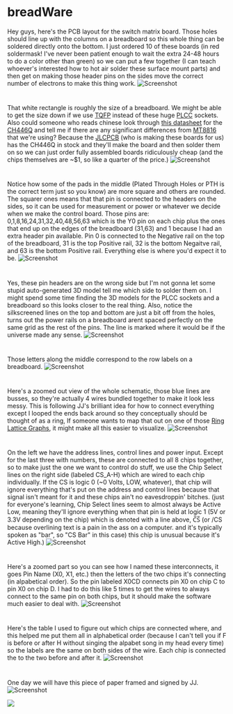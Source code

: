 # breadWare


Hey guys, here's the PCB layout for the switch matrix board. Those holes should line up with the columns on a breadboard so this whole thing can be soldered directly onto the bottom. I just ordered 10 of these boards (in red soldermask! I've never been patient enough to wait the extra 24-48 hours to do a color other than green) so we can put a few together (I can teach whoever's interested how to hot air solder these surface mount parts) and then get on making those header pins on the sides move the correct number of electrons to make this thing work.
![Screenshot](MTMatrixBack.png)
#
 
That white rectangle is roughly the size of a breadboard. We might be able to get the size down if we use [TQFP](https://en.wikipedia.org/wiki/Quad_flat_package) instead of these huge [PLCC](https://en.wikipedia.org/wiki/Chip_carrier#Plastic-leaded_chip_carrier) sockets. Also could someone who reads chinese look through [this datasheet](https://datasheet.lcsc.com/szlcsc/Jiangsu-Qin-Heng-CH446Q_C109471.pdf) for the [CH446Q](http://www.wch-ic.com/products/CH446.html) and tell me if there are any significant differences from [MT8816](http://images.100y.com.tw/pdf_file/41-ZARLINK-MT8816.pdf) that we're using? Because the [JLCPCB](https://jlcpcb.com/) (who is making these boards for us) has the CH446Q in stock and they'll make the board and then solder them on so we can just order fully assembled boards ridiculously cheap (and the chips themselves are ~$1, so like a quarter of the price.)
![Screenshot](MTMatrixFront.png)
#
 
Notice how some of the pads in the middle (Plated Through Holes or PTH is the correct term just so you know) are more square and others are rounded. The squarer ones means that that pin is connected to the headers on the sides, so it can be used for measurement or power or whatever we decide when we make the control board. Those pins are: 0,1,8,16,24,31,32,40,48,56,63 which is the Y0 pin on each chip plus the ones that end up on the edges of the breadboard (31,63) and 1 because I had an extra header pin available. 
Pin 0 is connected to the Negative rail on the top of the breadboard, 31 is the top Positive rail, 32 is the bottom Negaitve rail, and 63 is the bottom Positive rail. Everything else is where you'd expect it to be.
![Screenshot](3DMTBack.png)
#
 
Yes, these pin headers are on the wrong side but I'm not gonna let some stupid auto-generated 3D model tell me which side to solder them on. I might spend some time finding the 3D models for the PLCC sockets and a breadboard so this looks closer to the real thing.
Also, notice the silkscreened lines on the top and bottom are just a bit off from the holes, turns out the power rails on a breadboard arent spaced perfectly on the same grid as the rest of the pins. The line is marked where it would be if the universe made any sense.
![Screenshot](3dMTFront.png)
#
 
Those letters along the middle correspond to the row labels on a breadboard.
![Screenshot](3dMTAngled.png)
#
  
Here's a zoomed out view of the whole schematic, those blue lines are busses, so they're actually 4 wires bundled together to make it look less messy. This is following JJ's brilliant idea for how to connect everything except I looped the ends back around so they conceptually should be thought of as a ring, If someone wants to map that out on one of those [Ring Lattice Graphs](https://i.imgur.com/oiiyKlz.png), it might make all this easier to visualize.
![Screenshot](MTSchematic.png)
#

On the left we have the address lines, control lines and power input. Except for the last three with numbers, these are connected to all 8 chips together, so to make just the one we want to control do stuff, we use the Chip Select lines on the right side (labeled CS_A-H) which are wired to each chip individually. If the CS is logic 0 (~0 Volts, LOW, whatever), that chip will ignore everything that's put on the address and control lines because that signal isn't meant for it and these chips ain't no eavesdroppin' bitches. (just for everyone's learning, Chip Select lines seem to almost always be Active Low, meaning they'll ignore everything when that pin is held at logic 1 (5V or 3.3V depending on the chip) which is denoted with a line above, C̅S̅ (or /CS because overlining text is a pain in the ass on a computer. and it's typically spoken as "bar", so "CS Bar" in this case) this chip is unusual because it's Active High.)
![Screenshot](MTControlPinHeaders.png)
#
 
Here's a zoomed part so you can see how I named these interconnects, it goes Pin Name (X0, X1, etc.) then the letters of the two chips it's connecting (in alpabetical order). So the pin labeled X0CD connects pin X0 on chip C to pin X0 on chip D. I had to do this like 5 times to get the wires to always connect to the same pin on both chips, but it should make the software much easier to deal with. 
![Screenshot](MTSchematicZoomed.png)
#
  
Here's the table I used to figure out which chips are connected where, and this helped me put them all in alphabetical order (because I can't tell you if F is before or after H without singing the alpabet song in my head every time) so the labels are the same on both sides of the wire. Each chip is connected the to the two before and after it. 
![Screenshot](SwitchInterconnectTable.png)
#
One day we will have this piece of paper framed and signed by JJ.
![Screenshot](JJConceptInterconnects.jpeg)

![](https://komarev.com/ghpvc/?username=Architeuthis-Flux&color=grey)
